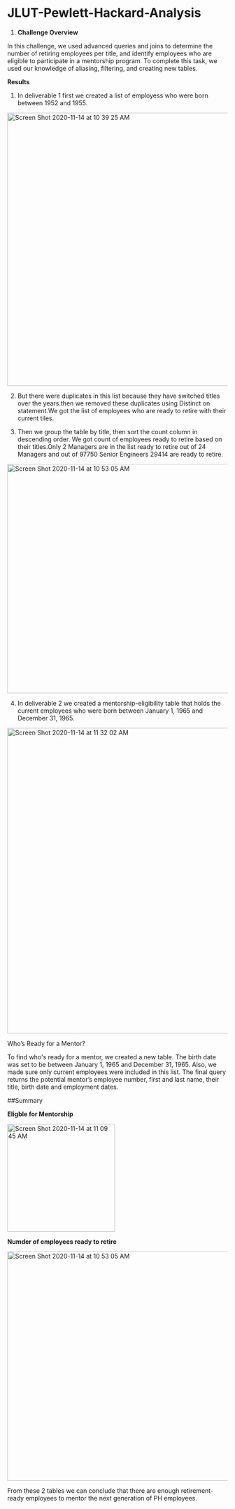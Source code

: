 # JLUT-Pewlett-Hackard-Analysis


1. **Challenge Overview**





In this challenge, we used advanced queries and joins to determine the number of retiring employees per title, and identify employees who are eligible to participate in a mentorship program. 
To complete this task, we used our knowledge of aliasing, filtering, and creating new tables.



 **Results**


1. In deliverable 1 first we created a list of employess who were born between 1952 and 1955.

<img width="623" alt="Screen Shot 2020-11-14 at 10 39 25 AM" src="https://user-images.githubusercontent.com/71113701/99153182-9ac72d00-266c-11eb-859f-b002429937b1.png">


2. But there were duplicates in this list because they have switched titles over the years.then we removed these duplicates using Distinct on statement.We got the list of employees who are ready to retire with their current tiles.

3. Then we group the table by title, then sort the count column in descending order. We got count of employees ready to retire based on their titles.Only
2 Managers are in the list ready to retire out of 24 Managers and out of 97750 Senior Engineers 29414 are ready to retire.

<img width="523" alt="Screen Shot 2020-11-14 at 10 53 05 AM" src="https://user-images.githubusercontent.com/71113701/99153232-d4983380-266c-11eb-8d69-d8379db34718.png">


4.  In deliverable 2 we created a mentorship-eligibility table that holds the current employees who were born between January 1, 1965 and December 31, 1965.

<img width="697" alt="Screen Shot 2020-11-14 at 11 32 02 AM" src="https://user-images.githubusercontent.com/71113701/99153277-13c68480-266d-11eb-833a-352a9e4ac8f8.png">


Who’s Ready for a Mentor?

To find who's ready for a mentor, we created a new table. The birth date was set to be between January 1, 1965 and December 31, 1965. Also, we made sure only current employees were included in this list. The final query returns the potential mentor’s employee number, first and last name, their title, birth date and employment dates.







##Summary 





**Eligble for Mentorship**

 
<img width="246" alt="Screen Shot 2020-11-14 at 11 09 45 AM" src="https://user-images.githubusercontent.com/71113701/99153096-e9c09280-266b-11eb-81fc-65371b2cba0a.png">







**Numder of employees ready to retire**

<img width="523" alt="Screen Shot 2020-11-14 at 10 53 05 AM" src="https://user-images.githubusercontent.com/71113701/99153114-0a88e800-266c-11eb-95ae-cbd780d78c8a.png">





From these 2 tables we can conclude that there are enough retirement-ready employees to mentor the next generation of PH employees.



